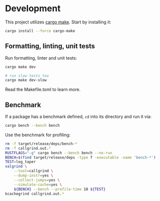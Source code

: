 # Development

This project utilizes [cargo make](https://github.com/sagiegurari/cargo-make).
Start by installing it:

```sh
cargo install --force cargo-make
```

## Formatting, linting, unit tests

Run formatting, linter and unit tests:

```sh
cargo make dev

# run slow tests too
cargo make dev-slow
```

Read the Makefile.toml to learn more.

## Benchmark

If a package has a benchmark defined, `cd` into its directory and run it via:

``` sh
cargo bench --bench bench
```

Use the benchmark for profiling:

``` sh
rm -f target/release/deps/bench-*
rm -f callgrind.out.*
RUSTFLAGS="-g" cargo bench --bench bench --no-run
BENCH=$(find target/release/deps -type f -executable -name 'bench-*')
TEST=log_taper
valgrind \
    --tool=callgrind \
    --dump-instr=yes \
    --collect-jumps=yes \
    --simulate-cache=yes \
    ${BENCH} --bench --profile-time 10 ${TEST}
kcachegrind callgrind.out.*
```
